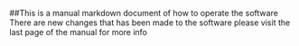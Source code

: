 ##This is a manual markdown document of how to operate the software
There are new changes that has been made to the software please visit the last page of the manual for more info
